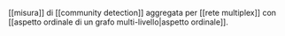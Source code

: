 [[misura]] di [[community detection]] aggregata per [[rete multiplex]] con [[aspetto ordinale di un grafo multi-livello|aspetto ordinale]].
